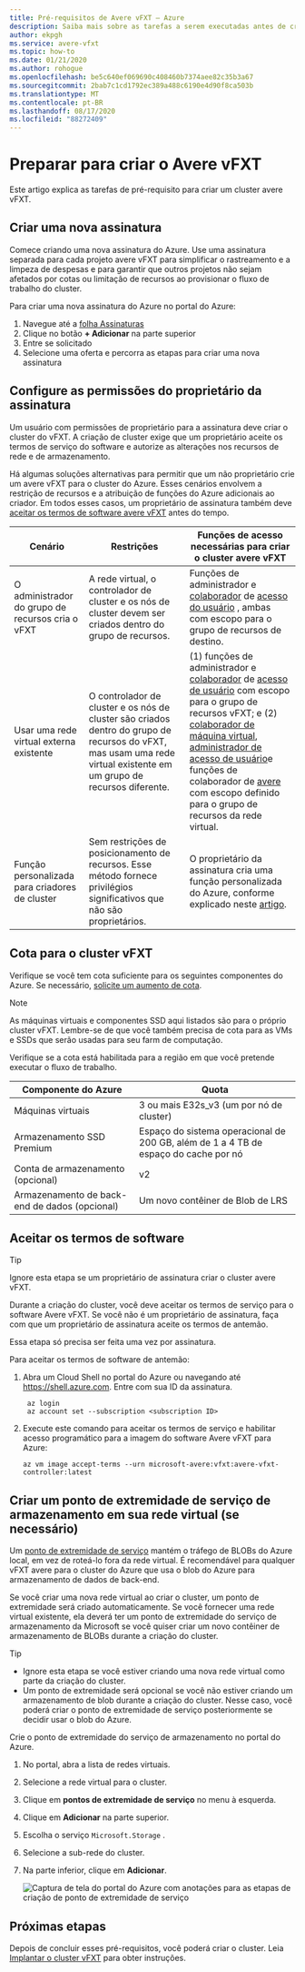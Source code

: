 ```yaml
---
title: Pré-requisitos de Avere vFXT – Azure
description: Saiba mais sobre as tarefas a serem executadas antes de criar um cluster no avere vFXT para o Azure, incluindo lidar com assinaturas, cotas e pontos de extremidade de serviço de armazenamento.
author: ekpgh
ms.service: avere-vfxt
ms.topic: how-to
ms.date: 01/21/2020
ms.author: rohogue
ms.openlocfilehash: be5c640ef069690c408460b7374aee82c35b3a67
ms.sourcegitcommit: 2bab7c1cd1792ec389a488c6190e4d90f8ca503b
ms.translationtype: MT
ms.contentlocale: pt-BR
ms.lasthandoff: 08/17/2020
ms.locfileid: "88272409"
---
```

# <a name="prepare-to-create-the-avere-vfxt"></a>Preparar para criar o Avere vFXT

Este artigo explica as tarefas de pré-requisito para criar um cluster avere vFXT.

## <a name="create-a-new-subscription"></a>Criar uma nova assinatura

Comece criando uma nova assinatura do Azure. Use uma assinatura separada para cada projeto avere vFXT para simplificar o rastreamento e a limpeza de despesas e para garantir que outros projetos não sejam afetados por cotas ou limitação de recursos ao provisionar o fluxo de trabalho do cluster.

Para criar uma nova assinatura do Azure no portal do Azure:

1. Navegue até a [folha Assinaturas](https://ms.portal.azure.com/#blade/Microsoft_Azure_Billing/SubscriptionsBlade)
1. Clique no botão **+ Adicionar** na parte superior
1. Entre se solicitado
1. Selecione uma oferta e percorra as etapas para criar uma nova assinatura

## <a name="configure-subscription-owner-permissions"></a>Configure as permissões do proprietário da assinatura

Um usuário com permissões de proprietário para a assinatura deve criar o cluster do vFXT. A criação de cluster exige que um proprietário aceite os termos de serviço do software e autorize as alterações nos recursos de rede e de armazenamento.

Há algumas soluções alternativas para permitir que um não proprietário crie um avere vFXT para o cluster do Azure. Esses cenários envolvem a restrição de recursos e a atribuição de funções do Azure adicionais ao criador. Em todos esses casos, um proprietário de assinatura também deve [aceitar os termos de software avere vFXT](#accept-software-terms) antes do tempo.

| Cenário | Restrições | Funções de acesso necessárias para criar o cluster avere vFXT |
|----------|--------|-------|
| O administrador do grupo de recursos cria o vFXT | A rede virtual, o controlador de cluster e os nós de cluster devem ser criados dentro do grupo de recursos. | Funções de administrador e [colaborador](../role-based-access-control/built-in-roles.md#contributor) de [acesso do usuário](../role-based-access-control/built-in-roles.md#user-access-administrator) , ambas com escopo para o grupo de recursos de destino. |
| Usar uma rede virtual externa existente | O controlador de cluster e os nós de cluster são criados dentro do grupo de recursos do vFXT, mas usam uma rede virtual existente em um grupo de recursos diferente. | (1) funções de administrador e [colaborador](../role-based-access-control/built-in-roles.md#contributor) de [acesso de usuário](../role-based-access-control/built-in-roles.md#user-access-administrator) com escopo para o grupo de recursos vFXT; e (2) [colaborador de máquina virtual](../role-based-access-control/built-in-roles.md#virtual-machine-contributor), [administrador de acesso de usuário](../role-based-access-control/built-in-roles.md#user-access-administrator)e funções de colaborador de [avere](../role-based-access-control/built-in-roles.md#avere-contributor) com escopo definido para o grupo de recursos da rede virtual. |
| Função personalizada para criadores de cluster | Sem restrições de posicionamento de recursos. Esse método fornece privilégios significativos que não são proprietários. | O proprietário da assinatura cria uma função personalizada do Azure, conforme explicado neste [artigo](avere-vfxt-non-owner.md). |

## <a name="quota-for-the-vfxt-cluster"></a>Cota para o cluster vFXT

Verifique se você tem cota suficiente para os seguintes componentes do Azure. Se necessário, [solicite um aumento de cota](https://docs.microsoft.com/azure/azure-supportability/resource-manager-core-quotas-request).

> [!NOTE]
> As máquinas virtuais e componentes SSD aqui listados são para o próprio cluster vFXT. Lembre-se de que você também precisa de cota para as VMs e SSDs que serão usadas para seu farm de computação.
>
> Verifique se a cota está habilitada para a região em que você pretende executar o fluxo de trabalho.

|Componente do Azure|Quota|
|----------|-----------|
|Máquinas virtuais|3 ou mais E32s_v3 (um por nó de cluster) |
|Armazenamento SSD Premium|Espaço do sistema operacional de 200 GB, além de 1 a 4 TB de espaço do cache por nó |
|Conta de armazenamento (opcional) |v2|
|Armazenamento de back-end de dados (opcional) |Um novo contêiner de Blob de LRS |
<!-- this table also appears in the overview - update it there if updating here -->

## <a name="accept-software-terms"></a>Aceitar os termos de software

> [!TIP]
> Ignore esta etapa se um proprietário de assinatura criar o cluster avere vFXT.

Durante a criação do cluster, você deve aceitar os termos de serviço para o software Avere vFXT. Se você não é um proprietário de assinatura, faça com que um proprietário de assinatura aceite os termos de antemão.

Essa etapa só precisa ser feita uma vez por assinatura.

Para aceitar os termos de software de antemão:

1. Abra um Cloud Shell no portal do Azure ou navegando até <https://shell.azure.com>. Entre com sua ID da assinatura.

   ```azurecli
    az login
    az account set --subscription <subscription ID>
   ```

1. Execute este comando para aceitar os termos de serviço e habilitar acesso programático para a imagem do software Avere vFXT para Azure:

   ```azurecli
   az vm image accept-terms --urn microsoft-avere:vfxt:avere-vfxt-controller:latest
   ```

## <a name="create-a-storage-service-endpoint-in-your-virtual-network-if-needed"></a>Criar um ponto de extremidade de serviço de armazenamento em sua rede virtual (se necessário)

Um [ponto de extremidade de serviço](../virtual-network/virtual-network-service-endpoints-overview.md) mantém o tráfego de BLOBs do Azure local, em vez de roteá-lo fora da rede virtual. É recomendável para qualquer vFXT avere para o cluster do Azure que usa o blob do Azure para armazenamento de dados de back-end.

Se você criar uma nova rede virtual ao criar o cluster, um ponto de extremidade será criado automaticamente. Se você fornecer uma rede virtual existente, ela deverá ter um ponto de extremidade do serviço de armazenamento da Microsoft se você quiser criar um novo contêiner de armazenamento de BLOBs durante a criação do cluster.<!-- if there is no endpoint in that situation, the cluster creation will fail -->

> [!TIP]
>
>* Ignore esta etapa se você estiver criando uma nova rede virtual como parte da criação do cluster.
>* Um ponto de extremidade será opcional se você não estiver criando um armazenamento de blob durante a criação do cluster. Nesse caso, você poderá criar o ponto de extremidade de serviço posteriormente se decidir usar o blob do Azure.

Crie o ponto de extremidade do serviço de armazenamento no portal do Azure.

1. No portal, abra a lista de redes virtuais.
1. Selecione a rede virtual para o cluster.
1. Clique em **pontos de extremidade de serviço** no menu à esquerda.
1. Clique em **Adicionar** na parte superior.
1. Escolha o serviço ``Microsoft.Storage`` .
1. Selecione a sub-rede do cluster.
1. Na parte inferior, clique em **Adicionar**.

   ![Captura de tela do portal do Azure com anotações para as etapas de criação de ponto de extremidade de serviço](media/avere-vfxt-service-endpoint.png)

## <a name="next-steps"></a>Próximas etapas

Depois de concluir esses pré-requisitos, você poderá criar o cluster. Leia [Implantar o cluster vFXT](avere-vfxt-deploy.md) para obter instruções.
